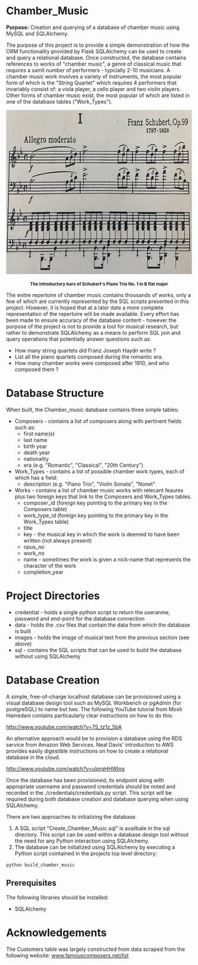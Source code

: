 # Chamber_Music
<strong>Purpose:</strong> Creation and querying of a database of chamber music using MySQL and SQLAlchemy.

The purpose of this project is to provide a simple demonstration of how the ORM functionality provided by Flask SQLAlchemy can be used to create and query a relational database. Once constructed, the database contains references to works of "chamber music", a genre of classical music that requires a samll number of performers - typcially 2-10 musicians. A chamber music work involves a variety of instruments, the most popular form of which is the "String Quartet" which requires 4 performers that invariably consist of: a viola player, a cello player and two violin players. Other forms of chamber music exist, the most popular of which are listed in one of the database tables ("Work_Types").

<p align="center">
    <img src="https://raw.githubusercontent.com/JerryGreenough/Chamber_Music/master/images/schubert_piano_trio.JPG" width="782" height="444">  
</p>

<p align="center">
    <strong><small>The introductory bars of Schubert's Piano Trio No. 1 in B flat major</small></strong>
</p>

The enitre repertoire of chamber music contains thousands of works, only a few of which are currently represented by the SQL scripts presented in this project. However, it is hoped that at a later date a more complete representation of the repertoire will be made available. Every effort has been made to ensure accuracy of the database content - however the purpose of the project is not to provide a tool for musical research, but rather to demonstrate SQLAlchemy as a means to perform SQL join and query operations that potentially answer questions such as:

- How many string quartets did Franz Joseph Haydn write ?
- List all the piano quartets composed during the romantic era.
- How many chamber works were composed after 1910, and who composed them ?


# Database Structure

When built, the Chamber_music database contains three simple tables:

* Composers - contains a list of composers along with pertinent fields such as:
    * first name(s)
    * last name
    * birth year
    * death year
    * nationality
    * era (e.g. "Romantic", "Classical", "20th Century")
* Work_Types - contains a list of possible chamber work types, each of which has a field:
    * description (e.g. "Piano Trio", "Violin Sonata", "Nonet"
* Works - contains a list of chamber music works with relecant feaures plus two foreign keys that link to the Composers and Work_Types tables.
    * composer_id (foreign key pointing to the primary key in the Composers table)
    * work_type_id (foreign key pointing to the primary key in the Work_Types table)
    * title
    * key - the musical key in which the work is deemed to have been written (not always present)
    * opus_no
    * work_no
    * name - sometimes the work is given a nick-name that represents the character of the work
    * completion_year

# Project Directories

* credential - holds a single python script to return the useranme, password and end-point for the database connection
* data - holds the .csv files that contain the data from which the database is built
* images - holds the image of musical text from the previous section (see above)
* sql - contains the SQL scripts that can be used to build the database without using SQLAlchemy

# Database Creation

A simple, free-of-charge localhost database can be provisioned using a visual database design tool such as MySQL Workbench or pgAdmin (for postgreSQL) to name but two. The following YouTube tutorial from Mosh Hamedani contains particaularly clear instructions on how to do this:

http://www.youtube.com/watch?v=7S_tz1z_5bA

An alternative approach would be to provision a database using the RDS service from Amazon Web Services. Neal Davis' introduction to AWS provides easily digestible instructions on how to create a relational database in the cloud.

http://www.youtube.com/watch?v=ulprqHHWlng

Once the database has been provisioned, its endpoint along with appropriate username and password credentials should be noted and recorded in the ./credentials/credentials.py script. This script will be required during both database creation and database querying when using SQLAlchemy.

There are two approaches to initializing the database. 
1. A SQL script "Create_Chamber_Music.sql" is availbale in the sql directory. This script can be used within a database design tool without the need for any Python interaction using SQLAlchemy.
2. The database can be initialized using SQLAlchemy by executing a Python script cointained in the projects top level directory:

```
python build_chamber_music
```


## Prerequisites

The following libraries should be installed:

* SQLAlchemy

# Acknowledgements

The Customers table was largely constructed from data scraped from the following website:
www.famouscomposers.net/list


